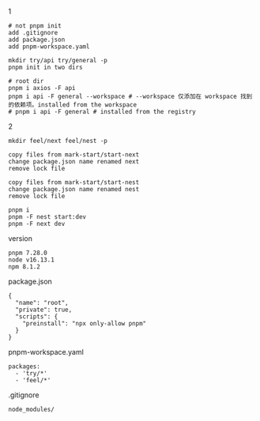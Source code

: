 1

    # not pnpm init
    add .gitignore
    add package.json
    add pnpm-workspace.yaml

    mkdir try/api try/general -p
    pnpm init in two dirs

    # root dir
    pnpm i axios -F api
    pnpm i api -F general --workspace # --workspace 仅添加在 workspace 找到的依赖项。installed from the workspace
    # pnpm i api -F general # installed from the registry

2

    mkdir feel/next feel/nest -p

    copy files from mark-start/start-next
    change package.json name renamed next
    remove lock file

    copy files from mark-start/start-nest
    change package.json name renamed nest
    remove lock file

    pnpm i
    pnpm -F nest start:dev
    pnpm -F next dev

version

    pnpm 7.28.0
    node v16.13.1
    npm 8.1.2

package.json

```
{
  "name": "root",
  "private": true,
  "scripts": {
    "preinstall": "npx only-allow pnpm"
  }
}
```

pnpm-workspace.yaml

```
packages:
  - 'try/*'
  - 'feel/*'
```

.gitignore

```
node_modules/
```
